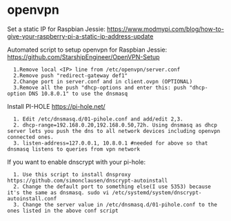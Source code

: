 # openvpn

Set a static IP for Raspbian Jessie: https://www.modmypi.com/blog/how-to-give-your-raspberry-pi-a-static-ip-address-update

Automated script to setup openvpn for Raspbian Jessie: https://github.com/StarshipEngineer/OpenVPN-Setup
  
      1.Remove local <IP> line from /etc/openvpn/server.conf
      2.Remove push "redirect-gateway def1"
      2.Change port in server.conf and in client.ovpn (OPTIONAL)
      3.Remove all the push "dhcp-options and enter this: push "dhcp-option DNS 10.8.0.1" to use the dnsmasq 
      
Install PI-HOLE https://pi-hole.net/
      
      1. Edit /etc/dnsmasq.d/01-pihole.conf and add/edit 2,3.
      2. dhcp-range=192.168.0.20,192.168.0.50,72h. Using dnsmasq as dhcp server lets you push the dns to all network devices including openvpn connected ones.
      3. listen-address=127.0.0.1, 10.8.0.1 #needed for above so that dnsmasq listens to queries from vpn network
      

If you want to enable dnscrypt with your pi-hole:

      1. Use this script to install dnsproxy https://github.com/simonclausen/dnscrypt-autoinstall
      2. Change the default port to something else(I use 5353) because it's the same as dnsmasq. sudo vi /etc/systemd/system/dnscrypt-autoinstall.conf
      3. Change the server value in /etc/dnsmasq.d/01-pihole.conf to the ones listed in the above conf script





